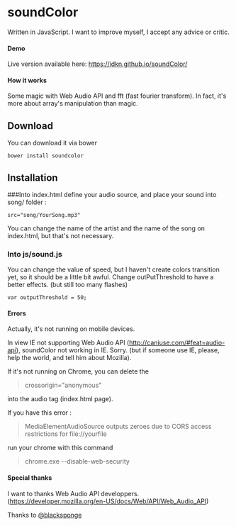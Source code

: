 # soundColor

Written in JavaScript. 
I want to improve myself, I accept any advice or critic.

#### Demo
Live version available here: https://idkn.github.io/soundColor/

#### How it works
Some magic with Web Audio API and fft (fast fourier transform). In fact, it's more about array's manipulation than magic. 


## Download
You can download it via bower

    bower install soundcolor

## Installation
###Into index.html
  define your audio source, and place your sound into song/ folder :

    src="song/YourSong.mp3"

  You can change the name of the artist and the name of the song on index.html, but that's not necessary.


### Into js/sound.js
  You can change the value of speed, but I haven't create colors transition yet, so it should be a little bit awful.
    Change outPutThreshold to have a better effects. (but still too many flashes)

    var outputThreshold = 50;

#### Errors
Actually, it's not running on mobile devices.

In view IE not supporting Web Audio API (http://caniuse.com/#feat=audio-api), soundColor not working in IE. Sorry. (but if someone use IE, please, help the world, and tell him about Mozilla).

If it's not running on Chrome, you can delete the
> crossorigin="anonymous"

into the audio tag (index.html page).

If you have this error :
> MediaElementAudioSource outputs zeroes due to CORS access restrictions for file://yourfile

run your chrome with this command

> chrome.exe --disable-web-security


#### Special thanks
I want to thanks Web Audio API developpers. (https://developer.mozilla.org/en-US/docs/Web/API/Web_Audio_API)

Thanks to [@blacksponge](https://github.com/blacksponge)
